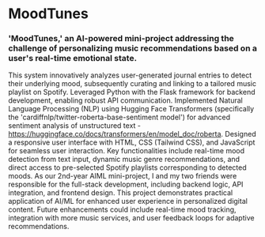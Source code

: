 # MoodTunes
### 'MoodTunes,' an AI-powered mini-project addressing the challenge of personalizing music recommendations based on a user's real-time emotional state.
This system innovatively analyzes user-generated journal entries to detect their underlying mood, subsequently curating and linking to a tailored music playlist on Spotify.
Leveraged Python with the Flask framework for backend development, enabling robust API communication. Implemented Natural Language Processing (NLP) using Hugging Face Transformers (specifically the 'cardiffnlp/twitter-roberta-base-sentiment model') for advanced sentiment analysis of unstructured text - https://huggingface.co/docs/transformers/en/model_doc/roberta.
Designed a responsive user interface with HTML, CSS (Tailwind CSS), and JavaScript for seamless user interaction.
Key functionalities include real-time mood detection from text input, dynamic music genre recommendations, and direct access to pre-selected Spotify playlists corresponding to detected moods.
As our 2nd-year AIML mini-project, I and my two friends were responsible for the full-stack development, including backend logic, API integration, and frontend design.
This project demonstrates practical application of AI/ML for enhanced user experience in personalized digital content. 
Future enhancements could include real-time mood tracking, integration with more music services, and user feedback loops for adaptive recommendations.
